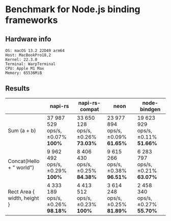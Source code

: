 # Benchmark for Node.js binding frameworks

## Hardware info

```
OS: macOS 13.2 22D49 arm64
Host: MacBookPro18,2
Kernel: 22.3.0
Terminal: WarpTerminal
CPU: Apple M1 Max
Memory: 65536MiB
```

## Results

|                             | napi-rs                    | napi-rs-compat                | neon                         | node-bindgen |
| --------------------------- | -------------------------- | ----------------------------- | ---------------------------- | --------------------------- |
| Sum (a + b)                 | 37 987 529 ops/s, ±0.07%  **100%** | 33 650 128 ops/s, ±0.26%   **73.03%** | 23 977 894 ops/s, ±0.09%  **61.65%** | 19 623 929 ops/s, ±0.11% **51.66%** |
| Concat(Hello + " world")    | 9 962 492 ops/s, ±0.29% **100%** | 8 406 430 ops/s, ±0.25%  **84.38%** | 9 615 266 ops/s, ±0.38%  **96.51%** | 6 283 797 ops/s, ±0.21% **63.07%** |
| Rect Area { width, height } | 4 333 189 ops/s, ±0.26% **98.18%** | 4 413 512 ops/s, ±0.23% **100%** | 3 614 248 ops/s, ±0.25% **81.89%** | 2 458 340 ops/s, ±0.27% **55.70%** |

